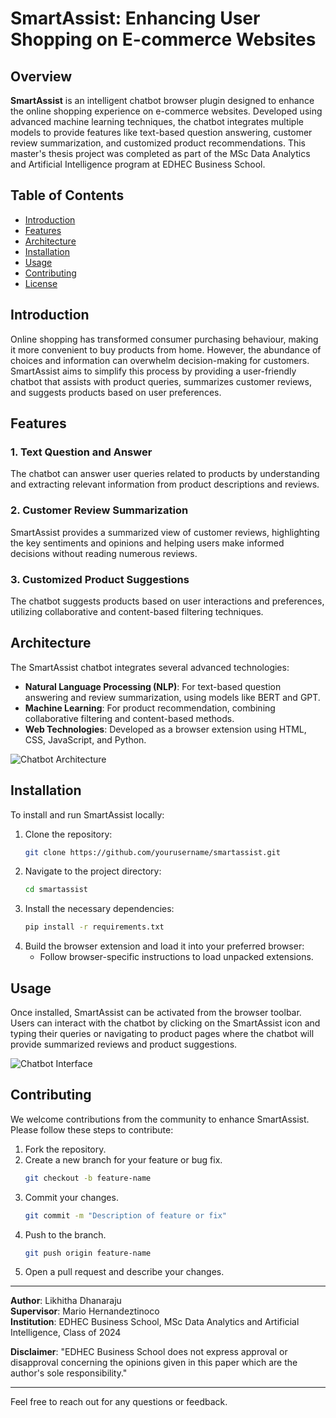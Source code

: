 # SmartAssist: Enhancing User Shopping on E-commerce Websites

## Overview

**SmartAssist** is an intelligent chatbot browser plugin designed to enhance the online shopping experience on e-commerce websites. Developed using advanced machine learning techniques, the chatbot integrates multiple models to provide features like text-based question answering, customer review summarization, and customized product recommendations. This master's thesis project was completed as part of the MSc Data Analytics and Artificial Intelligence program at EDHEC Business School.

## Table of Contents

- [Introduction](#introduction)
- [Features](#features)
- [Architecture](#architecture)
- [Installation](#installation)
- [Usage](#usage)
- [Contributing](#contributing)
- [License](#license)

## Introduction

Online shopping has transformed consumer purchasing behaviour, making it more convenient to buy products from home. However, the abundance of choices and information can overwhelm decision-making for customers. SmartAssist aims to simplify this process by providing a user-friendly chatbot that assists with product queries, summarizes customer reviews, and suggests products based on user preferences.

## Features

### 1. Text Question and Answer
The chatbot can answer user queries related to products by understanding and extracting relevant information from product descriptions and reviews.

### 2. Customer Review Summarization
SmartAssist provides a summarized view of customer reviews, highlighting the key sentiments and opinions and helping users make informed decisions without reading numerous reviews.

### 3. Customized Product Suggestions
The chatbot suggests products based on user interactions and preferences, utilizing collaborative and content-based filtering techniques.

## Architecture

The SmartAssist chatbot integrates several advanced technologies:

- **Natural Language Processing (NLP)**: For text-based question answering and review summarization, using models like BERT and GPT.
- **Machine Learning**: For product recommendation, combining collaborative filtering and content-based methods.
- **Web Technologies**: Developed as a browser extension using HTML, CSS, JavaScript, and Python.

![Chatbot Architecture](path_to_architecture_diagram)

## Installation

To install and run SmartAssist locally:

1. Clone the repository:
    ```bash
    git clone https://github.com/yourusername/smartassist.git
    ```
2. Navigate to the project directory:
    ```bash
    cd smartassist
    ```
3. Install the necessary dependencies:
    ```bash
    pip install -r requirements.txt
    ```
4. Build the browser extension and load it into your preferred browser:
    - Follow browser-specific instructions to load unpacked extensions.

## Usage

Once installed, SmartAssist can be activated from the browser toolbar. Users can interact with the chatbot by clicking on the SmartAssist icon and typing their queries or navigating to product pages where the chatbot will provide summarized reviews and product suggestions.

![Chatbot Interface](path_to_interface_image)

## Contributing

We welcome contributions from the community to enhance SmartAssist. Please follow these steps to contribute:

1. Fork the repository.
2. Create a new branch for your feature or bug fix.
    ```bash
    git checkout -b feature-name
    ```
3. Commit your changes.
    ```bash
    git commit -m "Description of feature or fix"
    ```
4. Push to the branch.
    ```bash
    git push origin feature-name
    ```
5. Open a pull request and describe your changes.

---

**Author**: Likhitha Dhanaraju  
**Supervisor**: Mario Hernandeztinoco  
**Institution**: EDHEC Business School, MSc Data Analytics and Artificial Intelligence, Class of 2024

**Disclaimer**: "EDHEC Business School does not express approval or disapproval concerning the opinions given in this paper which are the author's sole responsibility."

---

Feel free to reach out for any questions or feedback.
